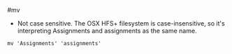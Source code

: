 #mv

- Not case sensitive. 
The OSX HFS+ filesystem is case-insensitive, so it's interpreting Assignments and assignments as the same name.

~~~
mv 'Assignments' 'assignments'
~~~

